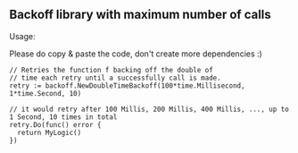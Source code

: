 ## Backoff library with maximum number of calls

Usage:

Please do copy & paste the code, don't create more dependencies :)

```
// Retries the function f backing off the double of
// time each retry until a successfully call is made.
retry := backoff.NewDoubleTimeBackoff(100*time.Millisecond, 1*time.Second, 10)

// it would retry after 100 Millis, 200 Millis, 400 Millis, ..., up to 1 Second, 10 times in total
retry.Do(func() error {
  return MyLogic()
})
```
